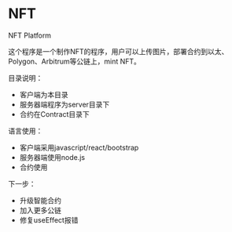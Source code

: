 # NFT
 NFT Platform

 这个程序是一个制作NFT的程序，用户可以上传图片，部署合约到以太、Polygon、Arbitrum等公链上，mint NFT。

 目录说明：
  - 客户端为本目录
  - 服务器端程序为server目录下
  - 合约在Contract目录下

  语言使用：
  - 客户端采用javascript/react/bootstrap
  - 服务器端使用node.js
  - 合约使用

  下一步：
 -   升级智能合约
 -   加入更多公链
  - 修复useEffect报错